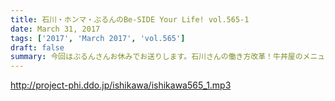 ```yaml
---
title: 石川・ホンマ・ぶるんのBe-SIDE Your Life! vol.565-1
date: March 31, 2017
tags: ['2017', 'March 2017', 'vol.565']
draft: false
summary: 今回はぶるんさんお休みでお送りします。石川さんの働き方改革！牛丼屋のメニューの頼み方って意外と難しい。SAITO
---
```


http://project-phi.ddo.jp/ishikawa/ishikawa565_1.mp3